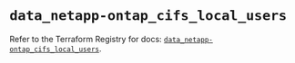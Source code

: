 # `data_netapp-ontap_cifs_local_users`

Refer to the Terraform Registry for docs: [`data_netapp-ontap_cifs_local_users`](https://registry.terraform.io/providers/netapp/netapp-ontap/2.3.0/docs/data-sources/cifs_local_users).

